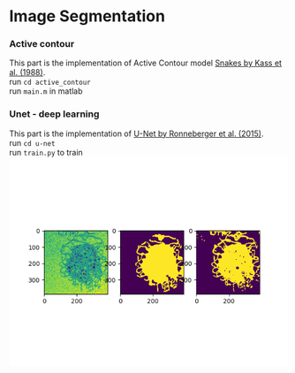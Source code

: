 # Image Segmentation

### Active contour
This part is the implementation of Active Contour model [Snakes by Kass et al. (1988)](http://www.cs.ait.ac.th/~mdailey/cvreadings/Kass-Snakes.pdf).   
run `cd active_contour`   
run `main.m` in matlab   

### Unet - deep learning
This part is the implementation of [U-Net by Ronneberger et al. (2015)](https://arxiv.org/abs/1505.04597).        
run `cd u-net`         
run `train.py` to train     
![u_net/result.png](u_net/result.png)       

